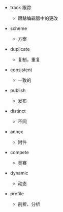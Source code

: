 - track 跟踪  
    - 跟踪编辑器中的更改

- scheme
    - 方案
   
- duplicate
    - 复制，重复
    
- consistent
    - 一致的
    
- publish
    - 发布
        
- distinct
    - 不同
            
- annex
    - 附件
                
- compete
    - 竞赛
                    
- dynamic
    - 动态
                    
- profile
    - 剖析、分析

